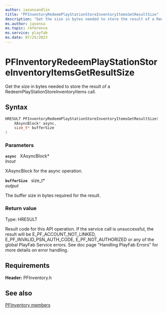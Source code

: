 ```yaml
---
author: jasonsandlin
title: "PFInventoryRedeemPlayStationStoreInventoryItemsGetResultSize"
description: "Get the size in bytes needed to store the result of a RedeemPlayStationStoreInventoryItems call."
ms.author: jasonsa
ms.topic: reference
ms.service: playfab
ms.date: 07/25/2023
---
```


# PFInventoryRedeemPlayStationStoreInventoryItemsGetResultSize  

Get the size in bytes needed to store the result of a RedeemPlayStationStoreInventoryItems call.  

## Syntax  
  
```cpp
HRESULT PFInventoryRedeemPlayStationStoreInventoryItemsGetResultSize(  
    XAsyncBlock* async,  
    size_t* bufferSize  
)  
```  
  
### Parameters  
  
**`async`** &nbsp; XAsyncBlock*  
*_Inout_*  
  
XAsyncBlock for the async operation.  
  
**`bufferSize`** &nbsp; size_t*  
*output*  
  
The buffer size in bytes required for the result.  
  
  
### Return value
Type: HRESULT
  
Result code for this API operation. If the service call is unsuccessful, the result will be E_PF_ACCOUNT_NOT_LINKED, E_PF_INVALID_PSN_AUTH_CODE, E_PF_NOT_AUTHORIZED or any of the global PlayFab Service errors. See doc page "Handling PlayFab Errors" for more details on error handling.
  
  
## Requirements  
  
**Header:** PFInventory.h
  
## See also  
[PFInventory members](../pfinventory_members.md)  

  
  
